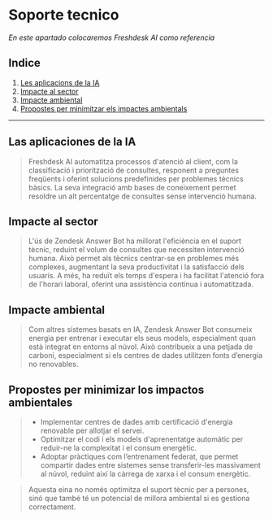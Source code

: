 # Soporte tecnico


_En este apartado colocaremos *Freshdesk AI* como referencia_


## Indice
1. [Les aplicacions de la IA](##Les_aplicacions_de_la_IA)
2. [Impacte al sector](##Impacte_al_sector)
3. [Impacte ambiental](##Impacte_ambiental)
4. [Propostes per minimitzar els impactes ambientals](##Propostes_per_minimitzar_els_impactes_ambientals)

---

## Las aplicaciones de la IA

>Freshdesk AI automatitza processos d'atenció al client, com la classificació i priorització de consultes, responent a preguntes freqüents i oferint solucions predefinides per problemes tècnics bàsics. La seva integració amb bases de coneixement permet resoldre un alt percentatge de consultes sense intervenció humana.

## Impacte al sector

>L'ús de Zendesk Answer Bot ha millorat l'eficiència en el suport tècnic, reduint el volum de consultes que necessiten intervenció humana. Això permet als tècnics centrar-se en problemes més complexes, augmentant la seva productivitat i la satisfacció dels usuaris. A més, ha reduït els temps d'espera i ha facilitat l'atenció fora de l'horari laboral, oferint una assistència contínua i automatitzada.

## Impacte ambiental

>Com altres sistemes basats en IA, Zendesk Answer Bot consumeix energia per entrenar i executar els seus models, especialment quan està integrat en entorns al núvol. Això contribueix a una petjada de carboni, especialment si els centres de dades utilitzen fonts d’energia no renovables.

## Propostes per minimizar los impactos ambientales

> * Implementar centres de dades amb certificació d'energia renovable per allotjar el servei.
> * Optimitzar el codi i els models d'aprenentatge automàtic per reduir-ne la complexitat i el consum energètic.
> * Adoptar pràctiques com l’entrenament federat, que permet compartir dades entre sistemes sense transferir-les massivament al núvol, reduint així la càrrega de xarxa i el consum energètic.

> Aquesta eina no només optimitza el suport tècnic per a persones, sinó que també té un potencial de millora ambiental si es gestiona correctament.
